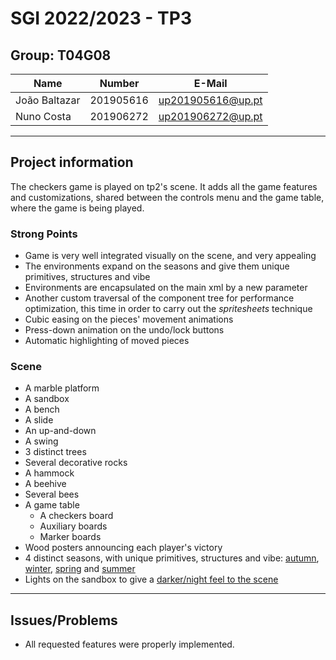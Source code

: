 # SGI 2022/2023 - TP3

## Group: T04G08

| Name             | Number    | E-Mail             |
| ---------------- | --------- | ------------------ |
| João Baltazar    | 201905616 | up201905616@up.pt  |
| Nuno Costa       | 201906272 | up201906272@up.pt  |

----

## Project information

The checkers game is played on tp2's scene. It adds all the game features and customizations, shared between the controls menu and the game table, where the game is being played.

### Strong Points

- Game is very well integrated visually on the scene, and very appealing
- The environments expand on the seasons and give them unique primitives, structures and vibe
- Environments are encapsulated on the main xml by a new parameter
- Another custom traversal of the component tree for performance optimization, this time in order to carry out the *spritesheets* technique
- Cubic easing on the pieces' movement animations
- Press-down animation on the undo/lock buttons
- Automatic highlighting of moved pieces

### Scene

- A marble platform
- A sandbox
- A bench
- A slide
- An up-and-down
- A swing
- 3 distinct trees
- Several decorative rocks
- A hammock
- A beehive
- Several bees
- A game table
  - A checkers board
  - Auxiliary boards
  - Marker boards
- Wood posters announcing each player's victory
- 4 distinct seasons, with unique primitives, structures and vibe: [autumn](screenshots/SGI3_T4_G08_2.png), [winter](screenshots/SGI3_T4_G08_3.png), [spring](screenshots/SGI3_T4_G08_4.png) and [summer](screenshots/SGI3_T4_G08_5.png)
- Lights on the sandbox to give a [darker/night feel to the scene](screenshots/autumn_moody.png)

----

## Issues/Problems

- All requested features were properly implemented.
